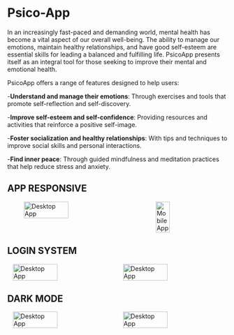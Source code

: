 # Psico-App
In an increasingly fast-paced and demanding world, mental health has become a vital aspect of our overall well-being. The ability to manage our emotions, maintain healthy relationships, and have good self-esteem are essential skills for leading a balanced and fulfilling life. PsicoApp presents itself as an integral tool for those seeking to improve their mental and emotional health.

PsicoApp offers a range of features designed to help users:

-**Understand and manage their emotions**: Through exercises and tools that promote self-reflection and self-discovery.<br>

-**Improve self-esteem and self-confidence**: Providing resources and activities that reinforce a positive self-image.<br>

-**Foster socialization and healthy relationships**: With tips and techniques to improve social skills and personal interactions.<br>

-**Find inner peace**: Through guided mindfulness and meditation practices that help reduce stress and anxiety.<br>

## APP RESPONSIVE

<div style="display: flex; justify-content: space-around;">
    <img src="https://github.com/Diegh0/Psico-App/assets/115450079/28491af5-d2e8-4730-8a0f-3fe8ea3d43c8" alt="Desktop App" style="width: 45%;">
    <img src="https://github.com/Diegh0/Psico-App/assets/115450079/10669bee-1109-4c6b-bc2e-c7c67e09bf5b" alt="Mobile App" style="width: 25%;">
</div>

## LOGIN SYSTEM

<div style="display: flex; justify-content: space-around;">
    <img src="https://github.com/Diegh0/Psico-App/assets/115450079/dc75edc8-1a5a-4739-82f3-5811266ee36c" alt="Desktop App" style="width: 45%;">
    <img src="https://github.com/Diegh0/Psico-App/assets/115450079/45fc64cf-580b-4c1f-a78f-7d076eb8a4d6" alt="Desktop App" style="width: 45%;">
</div>

## DARK MODE
<div style="display: flex; justify-content: space-around;">
    <img src="https://github.com/Diegh0/Psico-App/assets/115450079/16f5af1f-5066-4cbe-a60a-b18bc6faaa14" alt="Desktop App" style="width: 45%;">
    <img src="https://github.com/Diegh0/Psico-App/assets/115450079/027b2c15-1b56-4233-a2f8-1d482f58243f" alt="Desktop App" style="width: 45%;">
</div>









 
